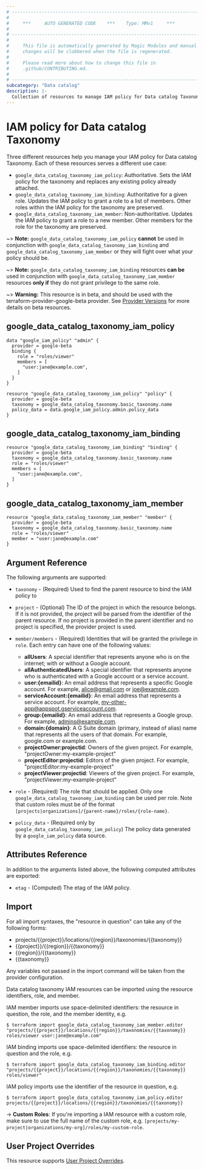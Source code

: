 ```yaml
---
# ----------------------------------------------------------------------------
#
#     ***     AUTO GENERATED CODE    ***    Type: MMv1     ***
#
# ----------------------------------------------------------------------------
#
#     This file is automatically generated by Magic Modules and manual
#     changes will be clobbered when the file is regenerated.
#
#     Please read more about how to change this file in
#     .github/CONTRIBUTING.md.
#
# ----------------------------------------------------------------------------
subcategory: "Data catalog"
description: |-
  Collection of resources to manage IAM policy for Data catalog Taxonomy
---
```


# IAM policy for Data catalog Taxonomy
Three different resources help you manage your IAM policy for Data catalog Taxonomy. Each of these resources serves a different use case:

* `google_data_catalog_taxonomy_iam_policy`: Authoritative. Sets the IAM policy for the taxonomy and replaces any existing policy already attached.
* `google_data_catalog_taxonomy_iam_binding`: Authoritative for a given role. Updates the IAM policy to grant a role to a list of members. Other roles within the IAM policy for the taxonomy are preserved.
* `google_data_catalog_taxonomy_iam_member`: Non-authoritative. Updates the IAM policy to grant a role to a new member. Other members for the role for the taxonomy are preserved.

~> **Note:** `google_data_catalog_taxonomy_iam_policy` **cannot** be used in conjunction with `google_data_catalog_taxonomy_iam_binding` and `google_data_catalog_taxonomy_iam_member` or they will fight over what your policy should be.

~> **Note:** `google_data_catalog_taxonomy_iam_binding` resources **can be** used in conjunction with `google_data_catalog_taxonomy_iam_member` resources **only if** they do not grant privilege to the same role.


~> **Warning:** This resource is in beta, and should be used with the terraform-provider-google-beta provider.
See [Provider Versions](https://terraform.io/docs/providers/google/guides/provider_versions.html) for more details on beta resources.


## google\_data\_catalog\_taxonomy\_iam\_policy

```hcl
data "google_iam_policy" "admin" {
  provider = google-beta
  binding {
    role = "roles/viewer"
    members = [
      "user:jane@example.com",
    ]
  }
}

resource "google_data_catalog_taxonomy_iam_policy" "policy" {
  provider = google-beta
  taxonomy = google_data_catalog_taxonomy.basic_taxonomy.name
  policy_data = data.google_iam_policy.admin.policy_data
}
```

## google\_data\_catalog\_taxonomy\_iam\_binding

```hcl
resource "google_data_catalog_taxonomy_iam_binding" "binding" {
  provider = google-beta
  taxonomy = google_data_catalog_taxonomy.basic_taxonomy.name
  role = "roles/viewer"
  members = [
    "user:jane@example.com",
  ]
}
```

## google\_data\_catalog\_taxonomy\_iam\_member

```hcl
resource "google_data_catalog_taxonomy_iam_member" "member" {
  provider = google-beta
  taxonomy = google_data_catalog_taxonomy.basic_taxonomy.name
  role = "roles/viewer"
  member = "user:jane@example.com"
}
```

## Argument Reference

The following arguments are supported:

* `taxonomy` - (Required) Used to find the parent resource to bind the IAM policy to

* `project` - (Optional) The ID of the project in which the resource belongs.
    If it is not provided, the project will be parsed from the identifier of the parent resource. If no project is provided in the parent identifier and no project is specified, the provider project is used.

* `member/members` - (Required) Identities that will be granted the privilege in `role`.
  Each entry can have one of the following values:
  * **allUsers**: A special identifier that represents anyone who is on the internet; with or without a Google account.
  * **allAuthenticatedUsers**: A special identifier that represents anyone who is authenticated with a Google account or a service account.
  * **user:{emailid}**: An email address that represents a specific Google account. For example, alice@gmail.com or joe@example.com.
  * **serviceAccount:{emailid}**: An email address that represents a service account. For example, my-other-app@appspot.gserviceaccount.com.
  * **group:{emailid}**: An email address that represents a Google group. For example, admins@example.com.
  * **domain:{domain}**: A G Suite domain (primary, instead of alias) name that represents all the users of that domain. For example, google.com or example.com.
  * **projectOwner:projectid**: Owners of the given project. For example, "projectOwner:my-example-project"
  * **projectEditor:projectid**: Editors of the given project. For example, "projectEditor:my-example-project"
  * **projectViewer:projectid**: Viewers of the given project. For example, "projectViewer:my-example-project"

* `role` - (Required) The role that should be applied. Only one
    `google_data_catalog_taxonomy_iam_binding` can be used per role. Note that custom roles must be of the format
    `[projects|organizations]/{parent-name}/roles/{role-name}`.

* `policy_data` - (Required only by `google_data_catalog_taxonomy_iam_policy`) The policy data generated by
  a `google_iam_policy` data source.

## Attributes Reference

In addition to the arguments listed above, the following computed attributes are
exported:

* `etag` - (Computed) The etag of the IAM policy.

## Import

For all import syntaxes, the "resource in question" can take any of the following forms:

* projects/{{project}}/locations/{{region}}/taxonomies/{{taxonomy}}
* {{project}}/{{region}}/{{taxonomy}}
* {{region}}/{{taxonomy}}
* {{taxonomy}}

Any variables not passed in the import command will be taken from the provider configuration.

Data catalog taxonomy IAM resources can be imported using the resource identifiers, role, and member.

IAM member imports use space-delimited identifiers: the resource in question, the role, and the member identity, e.g.
```
$ terraform import google_data_catalog_taxonomy_iam_member.editor "projects/{{project}}/locations/{{region}}/taxonomies/{{taxonomy}} roles/viewer user:jane@example.com"
```

IAM binding imports use space-delimited identifiers: the resource in question and the role, e.g.
```
$ terraform import google_data_catalog_taxonomy_iam_binding.editor "projects/{{project}}/locations/{{region}}/taxonomies/{{taxonomy}} roles/viewer"
```

IAM policy imports use the identifier of the resource in question, e.g.
```
$ terraform import google_data_catalog_taxonomy_iam_policy.editor projects/{{project}}/locations/{{region}}/taxonomies/{{taxonomy}}
```

-> **Custom Roles**: If you're importing a IAM resource with a custom role, make sure to use the
 full name of the custom role, e.g. `[projects/my-project|organizations/my-org]/roles/my-custom-role`.

## User Project Overrides

This resource supports [User Project Overrides](https://registry.terraform.io/providers/hashicorp/google/latest/docs/guides/provider_reference#user_project_override).
